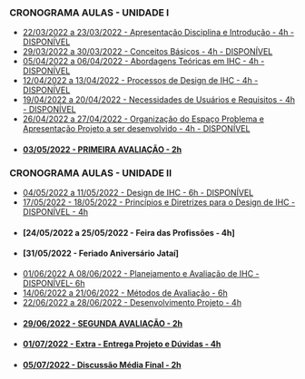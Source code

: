 ### CRONOGRAMA AULAS - UNIDADE I
- [22/03/2022 a 23/03/2022 - Apresentação Disciplina e Introdução - 4h - DISPONÍVEL](aula01.md)
- [29/03/2022 a 30/03/2022 - Conceitos Básicos - 4h - DISPONÍVEL](aula02.md)
- [05/04/2022 a 06/04/2022 - Abordagens Teóricas em IHC - 4h - DISPONÍVEL](aula03.md)
- [12/04/2022 a 13/04/2022 - Processos de Design de IHC - 4h - DISPONÍVEL](aula04.md)
- [19/04/2022 a 20/04/2022 - Necessidades de Usuários e Requisitos - 4h - DISPONÍVEL](aula05.md)
- [26/04/2022 a 27/04/2022 - Organização do Espaço Problema e Apresentação Projeto a ser desenvolvido - 4h - DISPONÍVEL](aula06.md)
- #### [03/05/2022 - PRIMEIRA AVALIAÇÃO - 2h]()
### CRONOGRAMA AULAS - UNIDADE II
- [04/05/2022 a 11/05/2022 - Design de IHC - 6h - DISPONÍVEL](aula07.md)
- [17/05/2022 - 18/05/2022 - Princípios e Diretrizes para o Design de IHC - DISPONÍVEL - 4h](aula08.md)
- #### [24/05/2022 a 25/05/2022 - Feira das Profissões - 4h]
- #### [31/05/2022 - Feriado Aniversário Jataí]
- [01/06/2022 A 08/06/2022 - Planejamento e Avaliação de IHC - DISPONÍVEL- 6h](aula09.md)
- [14/06/2022 a 21/06/2022 - Métodos de Avaliação - 6h]()
- [22/06/2022 a 28/06/2022 - Desenvolvimento Projeto - 4h]()
- #### [29/06/2022 - SEGUNDA AVALIAÇÃO - 2h]()
- #### [01/07/2022 - Extra - Entrega Projeto e Dúvidas - 4h]()
- #### [05/07/2022 - Discussão Média Final - 2h]()
